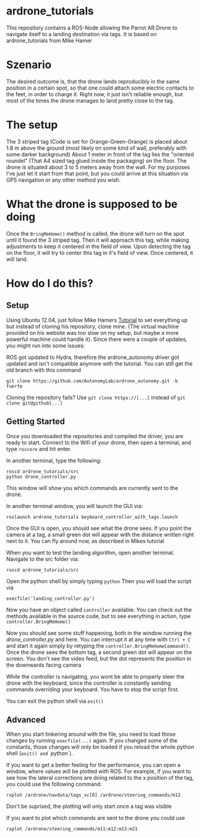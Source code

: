 ardrone_tutorials
=================

This repository contains a ROS-Node allowing the Parrot AR.Drone to navigate itself to a landing destination via tags. It is based on ardrone_tutorials from Mike Hamer

Szenario
==========

The desired outcome is, that the drone lands reproducibly in the same position in a certain spot, so that one could attach some electric contacts to the feet, in order to charge it.
Right now, it just isn't reliable enough, but most of the times the drone manages to land pretty close to the tag.

The setup
=============

The 3 striped tag (Code is set for Orange-Green-Orange) is placed about 1.8 m above the ground (most likely on some kind of wall, preferably with some darker background)
About 1 meter in front of the tag lies the "oriented roundel" (That A4 sized tag glued inside the packaging) on the floor.
The drone is situated about 3 to 5 meters away from the wall. For my purposes I've just let it start from that point, but you could arrive at this situation via GPS navigation or any other method you wish.

What the drone is supposed to be doing
=======================================

Once the `BringMeHome()` method is called, the drone will turn on the spot until it found the 3 striped tag.
Then it will approach this tag, while making adjustments to keep it centered in the field of view.
Upon detecting the tag on the floor, it will try to center this tag in it's field of view.
Once centered, it will land.

How do I do this?
=========================

Setup
------------

Using Ubuntu 12.04, just follow Mike Hamers [Tutorial](http://robohub.org/up-and-flying-with-the-ar-drone-and-ros-getting-started/) to set everything up but instead of cloning his repository, clone mine. (The virtual machine provided on his website was too slow on my setup, but maybe a more powerful machine could handle it). Since there were a couple of updates, you might run into some issues:

ROS got updated to Hydra, therefore the ardrone_autonomy driver got updated and isn't compatible anymore with the tutorial. You can still get the old branch with this command 
```
git clone https://github.com/AutonomyLab/ardrone_autonomy.git -b fuerte
```

Cloning the repository fails? Use `git clone https://[...]` instead of `git clone git@github[...]`

Getting Started
-----------------------

Once you downloaded the repositories and compiled the driver, you are ready to start. Connect to the Wifi of your drone, then open a terminal, and type `roscore` and hit enter.

In another terminal, type the following:
``` shell
roscd ardrone_tutorials/src
python drone_controller.py
```

This window will show you which commands are currently sent to the drone.

In another terminal window, you will launch the GUI via:
```
roslaunch ardrone_tutorials keyboard_controller_with_tags.launch
```

Once the GUI is open, you should see what the drone sees. If you point the camera at a tag, a small green dot will appear with the distance written right next to it.
You can fly around now, as described in Mikes tutorial

When you want to test the landing algorithm, open another terminal.
Navigate to the src folder via:
```
roscd ardrone_tutorials/src
```

Open the python shell by simply typing `python`
Then you will load the script via
```
execfile('landing_controller.py')
````
Now you have an object called `controller` available. You can check out the methods available in the source code, but to see everything in action, type
`controller.BringMeHome()`

Now you should see some stuff happening, both in the window running the *drone_controller.py* and here. You can interrupt it at any time with `Ctrl + C` and start it again simply by retyping the `controller.BringMeHomeCommand()`.
Once the drone sees the bottom tag, a second green dot will appear on the screen. You don't see the video feed, but the dot represents the position in the downwards facing camera

While the controller is navigating, you wont be able to properly steer the drone with the keyboard, since the controller is constantly sending commands overriding your keyboard. You have to stop the script first.

You can exit the python shell via `exit()`

Advanced
---------------

When you start tinkering around with the file, you need to load those changes by running `execfile(...)` again. If you changed some of the constants, those changes will only be loaded if you reload the whole python shell (`exit() and `python`).

If you want to get a better feeling for the performance, you can open a window, where values will be plotted with ROS. For example, if you want to see how the lateral corrections are doing related to the x position of the tag, you could use the following command:
```
rxplot /ardrone/navdata/tags_xc[0] /ardrone/steering_commands/m12
```
Don't be suprised, the plotting will only start once a tag was visible

If you want to plot which commands are sent to the drone you could use
```
rxplot /ardrone/steering_commands/m11:m12:m13:m21
```
